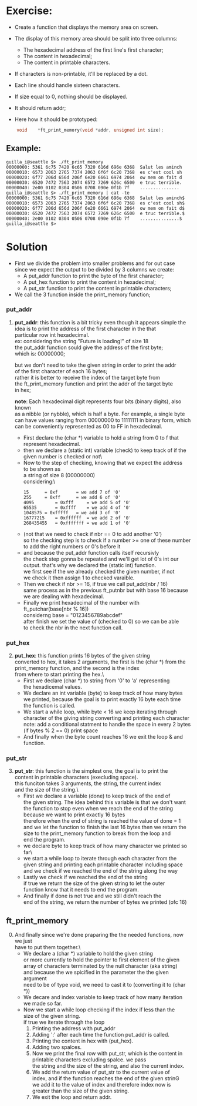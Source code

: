 # Exercise:
* Create a function that displays the memory area on screen.
* The display of this memory area should be split into three columns:
	* The hexadecimal address of the first line's first character;
	* The content in hexadecimal;
	* The content in printable characters.
* If characters is non-printable, it'll be replaced by a dot.
* Each line should handle sixteen characters.
* If size equal to 0, nothing should be displayed.
* It should return addr;

* Here how it should be prototyped:
```C
	void	*ft_print_memory(void *addr, unsigned int size);
```

## Example:
```
guilla_i@seattle $> ./ft_print_memory
00000000: 5361 6c75 7420 6c65 7320 616d 696e 6368  Salut les aminch 
00000010: 6573 2063 2765 7374 2063 6f6f 6c20 7368  es c'est cool sh
00000020: 6f77 206d 656d 206f 6e20 6661 6974 2064  ow mem on fait d 
00000030: 6520 7472 7563 2074 6572 7269 626c 6500  e truc terrible.
00000040: 2e00 0102 0304 0506 0708 090e 0f1b 7f    ...............
guilla_i@seattle $> ./ft_print_memory | cat -te
00000000: 5361 6c75 7420 6c65 7320 616d 696e 6368  Salut les aminch$
00000010: 6573 2063 2765 7374 2063 6f6f 6c20 7368  es c'est cool sh$ 
00000020: 6f77 206d 656d 206f 6e20 6661 6974 2064  ow mem on fait d$
00000030: 6520 7472 7563 2074 6572 7269 626c 6500  e truc terrible.$
00000040: 2e00 0102 0304 0506 0708 090e 0f1b 7f    ...............$
guilla_i@seattle $>
```


# Solution

* First we divide the problem into smaller problems and for out case\
  since we expect the output to be divided by 3 columns we create:
	* A put_addr function to print the byte of the first character;
	* A put_hex function to print the content in hexadecimal;
	* A put_str function to print the content in printable characters;
* We call the 3 function inside the print_memory function;

###  put_addr
1. **put_addr**: this function is a bit tricky even though it appears simple
   the idea is to print the address of the first character in the that\
   particular row int hexadecimal.\
   ex: considering the string "Future is loading!" of size 18\
   the put_addr function sould give the address of the first byte;\
   which is: 00000000;

   but we don't need to take the given string in order to print the addr\
   of the first character of each 16 bytes;\
   rather it is better to receive the index of the target byte from\
   the ft_print_memory function and print the addr of the target byte\
   in hex;

   **note**:
   Each hexadecimal digit represents four bits (binary digits), also known\
   as a nibble (or nybble), which is half a byte. For example, a single byte\
   can have values ranging from 00000000 to 11111111 in binary form, which\
   can be conveniently represented as 00 to FF in hexadecimal.

	* First declare the (char \*) variable to hold a string from 0 to f
	that represent hexadecimal.
	* then we declare a (static int) variable (check) to keep track of
	if the given number is checked or not\
	* Now to the step of checking, knowing that we expect the address\
	to be shown as\
	a string of size 8 (00000000)\
	considering:\
		```
		15		= 0xf		= we add 7 of '0'
		255		= 0xff		= we add 6 of '0'
		4095		= 0xfff		= we add 5 of '0'
		65535		= 0xffff	= we add 4 of '0'
		1048575	= 0xfffff	= we add 3 of '0'
		16777215	= 0xffffff	= we add 2 of '0'
		268435455	= 0xfffffff	= we add 1 of '0'
		```
	* (not that we need to check if nbr == 0 to add another '0')\
 	so the checking step is to check if a number >= one of these number\
	to add the right numbers or 0's before it
	* and because the put_addr function calls itself recursivly\
	the check step gonna be repeated and we'll get lot of 0's int our\
	output. that's why we declared the (static int) function.\
	we first see if the we already checked the given number, if not\
	we check it then assign 1 to checked varaible.
	* Then we check if nbr >= 16, if true we call put_add(nbr / 16)\
	same process as in the previous ft_putnbr but with base 16 because\
	we are dealing with hexadecimal.
	* Finally we print hexadecimal of the number with\
		ft_putchar(base[nbr % 16])\
	considerng base = "0123456789abcdef"\
	after finish we set the value of (checked to 0) so we can be able\
	to check the nbr in the next function call.

### put_hex
2. **put_hex**: this function prints 16 bytes of the given string\
	converted to hex, it takes 2 arguments, the first is the (char *)
	from the print_memory function, and the second is the index\
	from where to start printing the hex.\
	* First we declare (char \*) to string from '0' to 'a' representing\
	the hexadicemal values.
	* We declare an int variable (byte) to keep track of how many bytes\
	we printed, because the goal is to print exactly 16 byte each time\
	the function is called.
	* We start a while loop, while byte < 16 we keep iterating through\
	character of the giving string converting and printing each character\
	note: add a conditional statment to handle the space in every 2 bytes\
	(if bytes % 2 == 0) print space
	* And finally when the byte count reaches 16 we exit the loop & and\
	function.

### put_str
3. **put_str**: this function is the simplest one, the goal is to print the\
	content in printable characters (execluding space).\
	this funciton takes 3 arguments, the string, the current index\
	and the size of the string.\
	* First we declare a variable (done) to keep track of the end of\
	the given string. The idea behind this variable is that we don't
	want the function to stop even when we reach the end of the string\
	because we want to print exactly 16 bytes\
	therefore when the end of string is reached the value of done = 1\
	and we let the function to finish the last 16 bytes then we return
	the size to the print_memory function to break from the loop and\
	end the program.
	* we declare byte to keep track of how many character we printed so far\
	* we start a while loop to iterate through each character from the\
	given string and printing each printable character including space\
	and we check if we reached the end of the string along the way
	* Lastly we check if we reached the end of the string\
	if true we return the size of the given string to let the outer\
	function know that it needs to end the program.
	* And finally if done is not true and we still didn't reach the\
	end of the string, we return the number of bytes we printed (ofc 16)

## ft_print_memory

0. And finally since we're done praparing the the needed functions, now we just\
have to put them together.\
	* We declare a (char *) variable to hold the given string\
	or more currently to hold the pointer to first element of the given\
	array of characters terminated by the null character (aka string)\
	and because the we spicified in the parameter the the given argument\
	need to be of type void, we need to cast it to (converting it to (char *))
	* We decare and index variable to keep track of how many iteration\
	we made so far.
	* Now we start a while loop checking if the index if less than the\
	size of the given string.\
	if true we iterate through the loop
		1. Printing the address with put_addr
		2. Adding ':' after each time the function put_addr is called.
		3. Printing the content in hex with (put_hex).
		4. Adding two spalces.
		5. Now we print the final row with put_str, which is the
		content in printable characters excluding spalce. we pass\
		the string and the size of the string, and also the current index.
		6. We add the return value of put_str to the current value of\
		index, and if the function reaches the end of the given strinG\
		we add it to the value of index and therefore index now is\
		greater than the size of the given string.
		7. We exit the loop  and return addr.

	
	
 
